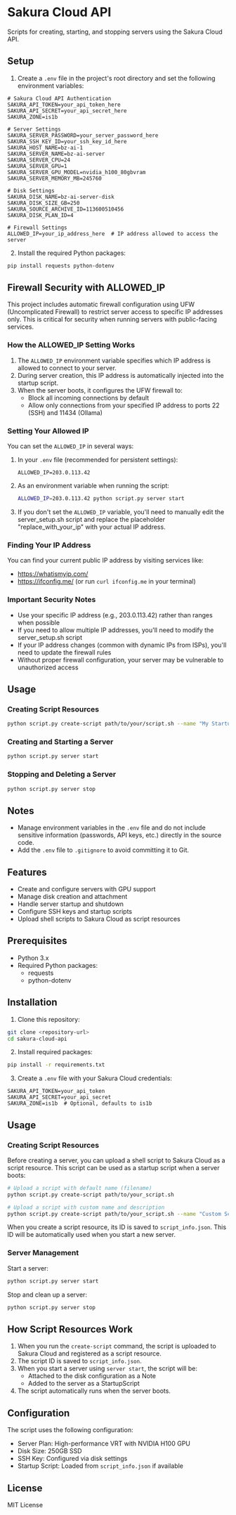 # Sakura Cloud API

Scripts for creating, starting, and stopping servers using the Sakura Cloud API.

## Setup

1. Create a `.env` file in the project's root directory and set the following environment variables:

```
# Sakura Cloud API Authentication
SAKURA_API_TOKEN=your_api_token_here
SAKURA_API_SECRET=your_api_secret_here
SAKURA_ZONE=is1b

# Server Settings
SAKURA_SERVER_PASSWORD=your_server_password_here
SAKURA_SSH_KEY_ID=your_ssh_key_id_here
SAKURA_HOST_NAME=bz-ai-1
SAKURA_SERVER_NAME=bz-ai-server
SAKURA_SERVER_CPU=24
SAKURA_SERVER_GPU=1
SAKURA_SERVER_GPU_MODEL=nvidia_h100_80gbvram
SAKURA_SERVER_MEMORY_MB=245760

# Disk Settings
SAKURA_DISK_NAME=bz-ai-server-disk
SAKURA_DISK_SIZE_GB=250
SAKURA_SOURCE_ARCHIVE_ID=113600510456
SAKURA_DISK_PLAN_ID=4

# Firewall Settings
ALLOWED_IP=your_ip_address_here  # IP address allowed to access the server
```

2. Install the required Python packages:

```bash
pip install requests python-dotenv
```

## Firewall Security with ALLOWED_IP

This project includes automatic firewall configuration using UFW (Uncomplicated Firewall) to restrict server access to specific IP addresses only. This is critical for security when running servers with public-facing services.

### How the ALLOWED_IP Setting Works

1. The `ALLOWED_IP` environment variable specifies which IP address is allowed to connect to your server.
2. During server creation, this IP address is automatically injected into the startup script.
3. When the server boots, it configures the UFW firewall to:
   - Block all incoming connections by default
   - Allow only connections from your specified IP address to ports 22 (SSH) and 11434 (Ollama)

### Setting Your Allowed IP

You can set the `ALLOWED_IP` in several ways:

1. In your `.env` file (recommended for persistent settings):
   ```
   ALLOWED_IP=203.0.113.42
   ```

2. As an environment variable when running the script:
   ```bash
   ALLOWED_IP=203.0.113.42 python script.py server start
   ```

3. If you don't set the `ALLOWED_IP` variable, you'll need to manually edit the server_setup.sh script and replace the placeholder "replace_with_your_ip" with your actual IP address.

### Finding Your IP Address

You can find your current public IP address by visiting services like:
- https://whatismyip.com/
- https://ifconfig.me/ (or run `curl ifconfig.me` in your terminal)

### Important Security Notes

- Use your specific IP address (e.g., 203.0.113.42) rather than ranges when possible
- If you need to allow multiple IP addresses, you'll need to modify the server_setup.sh script
- If your IP address changes (common with dynamic IPs from ISPs), you'll need to update the firewall rules
- Without proper firewall configuration, your server may be vulnerable to unauthorized access

## Usage

### Creating Script Resources

```bash
python script.py create-script path/to/your/script.sh --name "My Startup Script" --description "Description"
```

### Creating and Starting a Server

```bash
python script.py server start
```

### Stopping and Deleting a Server

```bash
python script.py server stop
```

## Notes

- Manage environment variables in the `.env` file and do not include sensitive information (passwords, API keys, etc.) directly in the source code.
- Add the `.env` file to `.gitignore` to avoid committing it to Git.

## Features

- Create and configure servers with GPU support
- Manage disk creation and attachment
- Handle server startup and shutdown
- Configure SSH keys and startup scripts
- Upload shell scripts to Sakura Cloud as script resources

## Prerequisites

- Python 3.x
- Required Python packages:
  - requests
  - python-dotenv

## Installation

1. Clone this repository:
```bash
git clone <repository-url>
cd sakura-cloud-api
```

2. Install required packages:
```bash
pip install -r requirements.txt
```

3. Create a `.env` file with your Sakura Cloud credentials:
```
SAKURA_API_TOKEN=your_api_token
SAKURA_API_SECRET=your_api_secret
SAKURA_ZONE=is1b  # Optional, defaults to is1b
```

## Usage

### Creating Script Resources

Before creating a server, you can upload a shell script to Sakura Cloud as a script resource. This script can be used as a startup script when a server boots:

```bash
# Upload a script with default name (filename)
python script.py create-script path/to/your_script.sh

# Upload a script with custom name and description
python script.py create-script path/to/your_script.sh --name "Custom Script Name" --description "Script description"
```

When you create a script resource, its ID is saved to `script_info.json`. This ID will be automatically used when you start a new server.

### Server Management

Start a server:
```bash
python script.py server start
```

Stop and clean up a server:
```bash
python script.py server stop
```

## How Script Resources Work

1. When you run the `create-script` command, the script is uploaded to Sakura Cloud and registered as a script resource.
2. The script ID is saved to `script_info.json`.
3. When you start a server using `server start`, the script will be:
   - Attached to the disk configuration as a Note
   - Added to the server as a StartupScript
4. The script automatically runs when the server boots.

## Configuration

The script uses the following configuration:

- Server Plan: High-performance VRT with NVIDIA H100 GPU
- Disk Size: 250GB SSD
- SSH Key: Configured via disk settings
- Startup Script: Loaded from `script_info.json` if available

## License

MIT License